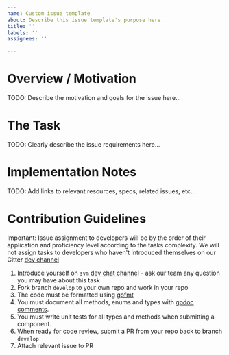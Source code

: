 ```yaml
---
name: Custom issue template
about: Describe this issue template's purpose here.
title: ''
labels: ''
assignees: ''

---
```


# Overview / Motivation
TODO: Describe the motivation and goals for the issue here...

# The Task
TODO: Clearly describe the issue requirements here...

# Implementation Notes
TODO: Add links to relevant resources, specs, related issues, etc...

# Contribution Guidelines
Important: Issue assignment to developers will be by the order of their application and proficiency level according to the tasks complexity. We will not assign tasks to developers who haven't introduced themselves on our Gitter [dev channel](https://gitter.im/spacemesh-os/svm)

1. Introduce yourself on `svm` [dev chat channel](https://gitter.im/spacemesh-os/svm) - ask our team any question you may have about this task
1. Fork branch `develop` to your own repo and work in your repo
1. The code must be formatted using [gofmt](https://golang.org/cmd/gofmt/)
1. You must document all methods, enums and types with [godoc comments](https://blog.golang.org/godoc-documenting-go-code).
1. You must write unit tests for all types and methods when submitting a component.
1. When ready for code review, submit a PR from your repo back to branch `develop`
1. Attach relevant issue to PR
